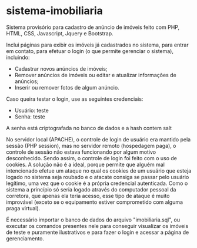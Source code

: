 # sistema-imobiliaria
Sistema provisório para cadastro de anúncio de imóveis feito com PHP, HTML, CSS, Javascript, Jquery e Bootstrap.

Inclui páginas para exibir os imóveis já cadastrados no sistema, para entrar em contato, para efetuar o login (o que permite gerenciar o sistema), incluindo:

- Cadastrar novos anúncios de imóveis;
- Remover anúncios de imóveis ou editar e atualizar informações de anúncios;
- Inserir ou remover fotos de algum anúncio.

Caso queira testar o login, use as seguintes credenciais:

- Usuário: teste
- Senha: teste

A senha está criptografada no banco de dados e a hash contem salt

No servidor local (APACHE), o controle de login de usuário era mantido pela sessão (PHP session), mas no servidor remoto (hospedagem paga), o controle de sessão não estava funcionando por algum motivo desconhecido. Sendo assim, o controle de login foi feito com o uso de cookies. A solução não é a ideal, porque permite que alguém mal intencionado efetue um ataque no qual os cookies de um usuário que esteja logado no sistema seja roubado e o atacate consiga se passar pelo usuário legítimo, uma vez que o cookie é a própria credencial autenticada. Como o sistema a princípio só seria logado através do computador pessoal da corretora, que apenas ela teria acesso, esse tipo de ataque é muito improvável (exceto se o equipamento estiver comprometido com alguma praga virtual).

É necessário importar o banco de dados do arquivo "imobiliaria.sql", ou executar os comandos presentes nele para conseguir visualizar os imóveis de teste e puramente ilustrativos e para fazer o login e acessar a página de gerenciamento.

